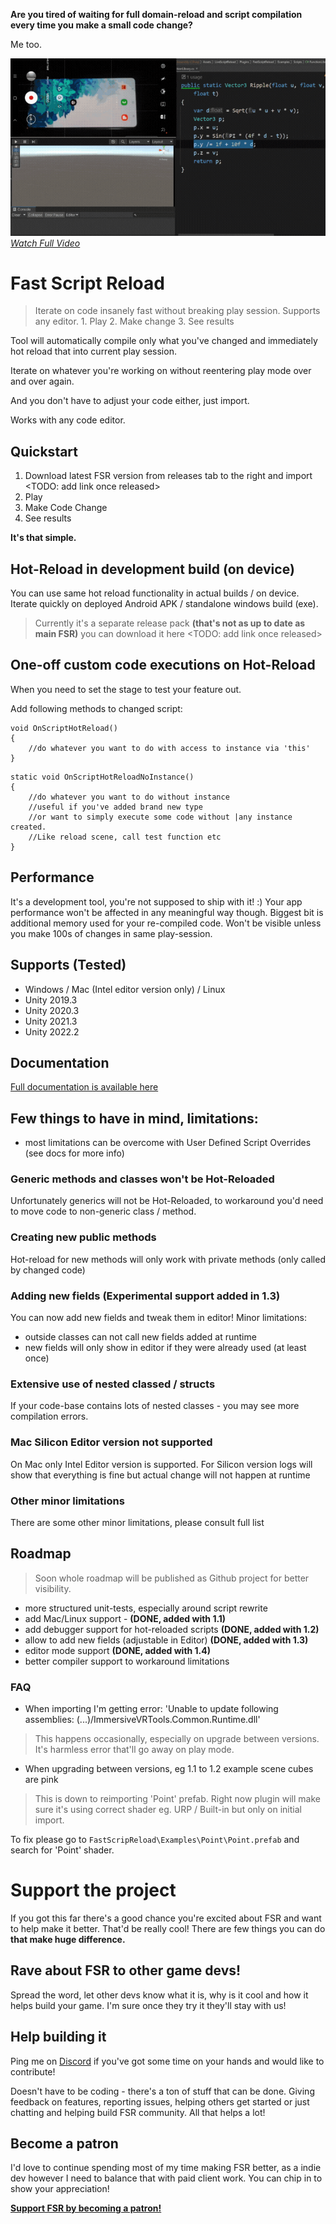 ﻿**Are you tired of waiting for full domain-reload and script compilation every time you make a small code change?**

Me too.

[![Fast Script Reload](_github~/fast-script-reload-workflow.gif)](https://immersivevrtools.com/projects/fast-script-reload?action=play_video "Watch Full Video")
[*Watch Full Video*](https://immersivevrtools.com/projects/fast-script-reload?action=play_video)

# Fast Script Reload
> Iterate on code insanely fast without breaking play session. Supports any editor. 1. Play 2. Make change 3. See results

Tool will automatically compile only what you've changed and immediately hot reload that into current play session.

Iterate on whatever you're working on without reentering play mode over and over again.

And you don't have to adjust your code either, just import.

Works with any code editor.

## Quickstart
1) Download latest FSR version from releases tab to the right and import <TODO: add link once released>
2) Play
3) Make Code Change
4) See results

**It's that simple.**

## Hot-Reload in development build (on device)
You can use same hot reload functionality in actual builds / on device. Iterate quickly on deployed Android APK / standalone windows build (exe).

> Currently it's a separate release pack **(that's not as up to date as main FSR)** you can download it here <TODO: add link once released>

## One-off custom code executions on Hot-Reload
When you need to set the stage to test your feature out.

Add following methods to changed script:

```
void OnScriptHotReload()
{
    //do whatever you want to do with access to instance via 'this'
}
```

```
static void OnScriptHotReloadNoInstance()
{
    //do whatever you want to do without instance
    //useful if you've added brand new type
    //or want to simply execute some code without |any instance created.
    //Like reload scene, call test function etc
}
```

## Performance

It's a development tool, you're not supposed to ship with it! :)
Your app performance won't be affected in any meaningful way though.
Biggest bit is additional memory used for your re-compiled code.
Won't be visible unless you make 100s of changes in same play-session.

## Supports (Tested)
- Windows / Mac (Intel editor version only) / Linux
- Unity 2019.3
- Unity 2020.3
- Unity 2021.3
- Unity 2022.2

## Documentation
[Full documentation is available here](Assets/FastScriptReload/Documentation/documentation.md)

## Few things to have in mind, limitations:
* most limitations can be overcome with User Defined Script Overrides (see docs for more info)

### Generic methods and classes won't be Hot-Reloaded
Unfortunately generics will not be Hot-Reloaded, to workaround you'd need to move code to non-generic class / method.

### Creating new public methods
Hot-reload for new methods will only work with private methods (only called by changed code)

### Adding new fields (Experimental support added in 1.3)
You can now add new fields and tweak them in editor! Minor limitations:
- outside classes can not call new fields added at runtime
- new fields will only show in editor if they were already used (at least once)

### Extensive use of nested classed / structs
If your code-base contains lots of nested classes - you may see more compilation errors.

### Mac Silicon Editor version not supported
On Mac only Intel Editor version is supported. For Silicon version logs will show that everything is fine but actual change will not happen at runtime

### Other minor limitations
There are some other minor limitations, please consult full list

## Roadmap
> Soon whole roadmap will be published as Github project for better visibility.

- more structured unit-tests, especially around script rewrite 
- add Mac/Linux support - **(DONE, added with 1.1)**
- add debugger support for hot-reloaded scripts **(DONE, added with 1.2)**
- allow to add new fields (adjustable in Editor) **(DONE, added with 1.3)**
- editor mode support **(DONE, added with 1.4)**
- better compiler support to workaround limitations


### FAQ
- When importing I'm getting error: 'Unable to update following assemblies: (...)/ImmersiveVRTools.Common.Runtime.dll'
> This happens occasionally, especially on upgrade between versions. It's harmless error that'll go away on play mode.

- When upgrading between versions, eg 1.1 to 1.2 example scene cubes are pink
> This is down to reimporting 'Point' prefab. Right now plugin will make sure it's using correct shader eg. URP / Built-in but only on initial import.

To fix please go to `FastScripReload\Examples\Point\Point.prefab` and search for 'Point' shader.

# Support the project
If you got this far there's a good chance you're excited about FSR and want to help make it better.
That'd be really cool! There are few things you can do **that make huge difference.**

## Rave about FSR to other game devs!
Spread the word, let other devs know what it is, why is it cool and how it helps build your game.
I'm sure once they try it they'll stay with us!

## Help building it
Ping me on [Discord](https://discord.gg/wBKuEAsKAq) if you've got some time on your hands and would like to contribute! 

Doesn't have to be coding - there's a ton of stuff that can be done. 
Giving feedback on features, reporting issues, helping others  get started or just chatting and helping build FSR community. All that helps a lot!

## Become a patron
I'd love to continue spending most of my time making FSR better, as a indie dev however I need to balance that with paid client work. You can chip in to show your appreciation!

**[Support FSR by becoming a patron!](https://www.patreon.com/FastScriptReload)**

